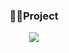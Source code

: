 <h3 align="center">👩‍💻Project</h3>
<p align="center"> 
  <img src="https://github-readme-stats.vercel.app/api?username=taeyen02&theme=vue&show_icons=true"/></a>
</p>
<!--
**TAEYEN02/TAEYEN02** is a ✨ _special_ ✨ repository because its `README.md` (this file) appears on your GitHub profile.

Here are some ideas to get you started:

- 🔭 I’m currently working on ...
- 🌱 I’m currently learning ...
- 👯 I’m looking to collaborate on ...
- 🤔 I’m looking for help with ...
- 💬 Ask me about ...
- 📫 How to reach me: ...
- 😄 Pronouns: ...
- ⚡ Fun fact: ...
-->

